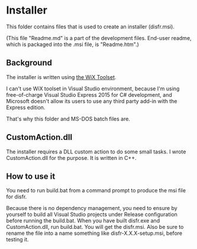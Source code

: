 Installer
=========

This folder contains files that is used to create an installer (disfr.msi).

(This file "Readme.md" is a part of the development files.
End-user readme, which is packaged into the .msi file, is "Readme.htm".)

## Background

The installer is written using [the WiX Toolset](http://wixtoolset.org).

I can't use WiX toolset in Visual Studio environment,
because I'm using free-of-charge Visual Studio Express 2015 for C# development,
and Microsoft doesn't allow its users to use any third party add-in with the Express edition.

That's why this folder and MS-DOS batch files are.

## CustomAction.dll

The installer requires a DLL custom action to do some small tasks.
I wrote CustomAction.dll for the purpose.
It is written in C++.

## How to use it

You need to run build.bat from a command prompt to produce the msi file for disfr.

Because there is no dependency management,
you need to ensure by yourself to build all Visual Studio projects under Release configuration before running the build.bat.
When you have built disfr.exe and CustomAction.dll, run build.bat.
You will get the disfr.msi.
Also be sure to rename the file into a name something like disfr-X.X.X-setup.msi,
before testing it.





